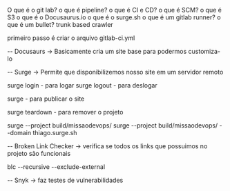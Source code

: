 O que é o git lab?
o que é pipeline?
o que é CI e CD?
o que é SCM?
o que é S3
o que é o Docusaurus.io
o que é o surge.sh
o que é um gitlab runner?
o que é um bullet?
trunk based
crawler

primeiro passo é criar o arquivo gitlab-ci.yml

-- Docusaurs -> Basicamente cria um site base para podermos customiza-lo

-- Surge -> Permite que disponibilizemos nosso site em um servidor remoto 

surge login - para logar
surge logout - para deslogar

surge - para publicar o site

surge teardown - para remover o projeto

surge --project build/missaodevops/
surge --project build/missaodevops/ --domain thiago.surge.sh


-- Broken Link Checker -> verifica se todos os links que possuimos no projeto são funcionais 

blc --recursive --exclude-external <url>

-- Snyk -> faz testes de vulnerabilidades